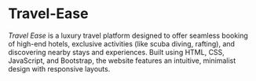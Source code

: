 # Travel-Ease
*Travel Ease* is a luxury travel platform designed to offer seamless booking of high-end hotels, exclusive activities (like scuba diving, rafting), and discovering nearby stays and experiences. Built using HTML, CSS, JavaScript, and Bootstrap, the website features an intuitive, minimalist design with responsive layouts. 
